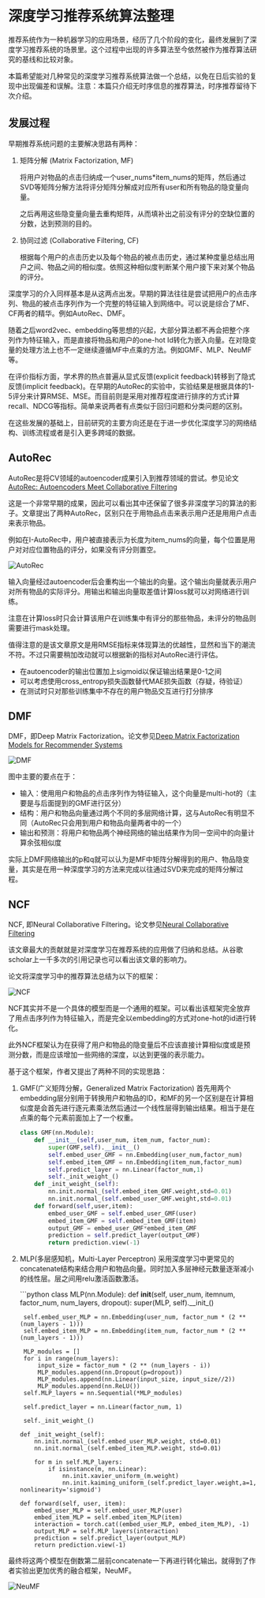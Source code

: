 # 深度学习推荐系统算法整理

推荐系统作为一种机器学习的应用场景，经历了几个阶段的变化，最终发展到了深度学习推荐系统的场景里。这个过程中出现的许多算法至今依然被作为推荐算法研究的基线和比较对象。

本篇希望能对几种常见的深度学习推荐系统算法做一个总结，以免在日后实验的复现中出现偏差和误解。注意：本篇只介绍无时序信息的推荐算法，时序推荐留待下次介绍。

## 发展过程

早期推荐系统问题的主要解决思路有两种：

1. 矩阵分解 \(Matrix Factorization, MF\)

   将用户对物品的点击归纳成一个user\_nums\*item\_nums的矩阵，然后通过SVD等矩阵分解方法将评分矩阵分解成对应所有user和所有物品的隐变量向量。

   之后再用这些隐变量向量去重构矩阵，从而填补出之前没有评分的空缺位置的分数，达到预测的目的。

2. 协同过滤 \(Collaborative Filtering, CF\)

   根据每个用户的点击历史以及每个物品的被点击历史，通过某种度量总结出用户之间、物品之间的相似度。依照这种相似度判断某个用户接下来对某个物品的评分。

深度学习的介入同样基本是从这两点出发。早期的算法往往是尝试把用户的点击序列、物品的被点击序列作为一个完整的特征输入到网络中。可以说是综合了MF、CF两者的精华。例如AutoRec、DMF。

随着之后word2vec、embedding等思想的兴起，大部分算法都不再会把整个序列作为特征输入，而是直接将物品和用户的one-hot Id转化为嵌入向量。在对隐变量的处理方法上也不一定继续遵循MF中点乘的方法。例如GMF、MLP、NeuMF等。

在评价指标方面，学术界的热点普遍从显式反馈\(explicit feedback\)转移到了隐式反馈\(implicit feedback\)。在早期的AutoRec的实验中，实验结果是根据具体的1-5评分来计算RMSE、MSE。而目前则是采用对推荐程度进行排序的方式计算recall、NDCG等指标。简单来说两者有点类似于回归问题和分类问题的区别。

在这些发展的基础上，目前研究的主要方向还是在于进一步优化深度学习的网络结构、训练流程或者是引入更多跨域的数据。

## AutoRec

AutoRec是将CV领域的autoencoder成果引入到推荐领域的尝试。参见论文[AutoRec: Autoencoders Meet Collaborative Filtering](http://users.cecs.anu.edu.au/~u5098633/papers/www15.pdf)

这是一个非常早期的成果，因此可以看出其中还保留了很多非深度学习的算法的影子。文章提出了两种AutoRec，区别只在于用物品点击来表示用户还是用用户点击来表示物品。

例如在I-AutoRec中，用户被直接表示为长度为item\_nums的向量，每个位置是用户对对应位置物品的评分，如果没有评分则置空。

![AutoRec](../.gitbook/assets/AutoRec.png)

输入向量经过autoencoder后会重构出一个输出的向量。这个输出向量就表示用户对所有物品的实际评分。用输出和输出向量取差值计算loss就可以对网络进行训练。

注意在计算loss时只会计算该用户在训练集中有评分的那些物品，未评分的物品则需要进行mask处理。

值得注意的是该文章原文是用RMSE指标来体现算法的优越性，显然和当下的潮流不符。不过只需要稍加改动就可以根据新的指标对AutoRec进行评估。

* 在autoencoder的输出位置加上sigmoid以保证输出结果是0-1之间
* 可以考虑使用cross\_entropy损失函数替代MAE损失函数（存疑，待验证）
* 在测试时只对那些训练集中不存在的用户物品交互进行打分排序

## DMF

DMF，即Deep Matrix Factorization。论文参见[Deep Matrix Factorization Models for Recommender Systems](https://www.ijcai.org/Proceedings/2017/0447.pdf)

![DMF](../.gitbook/assets/DMF.png)

图中主要的要点在于：

* 输入：使用用户和物品的点击序列作为特征输入，这个向量是multi-hot的（主要是与后面提到的GMF进行区分）
* 结构：用户和物品向量通过两个不同的多层网络计算，这与AutoRec有明显不同（AutoRec只会用到用户和物品向量两者中的一个）
* 输出和预测：将用户和物品两个神经网络的输出结果作为同一空间中的向量计算余弦相似度

实际上DMF网络输出的p和q就可以认为是MF中矩阵分解得到的用户、物品隐变量，其实是在用一种深度学习的方法来完成以往通过SVD来完成的矩阵分解过程。

## NCF

NCF, 即Neural Collaborative Filtering。论文参见[Neural Collaborative Filtering](https://dl.acm.org/doi/pdf/10.1145/3038912.3052569)

该文章最大的贡献就是对深度学习在推荐系统的应用做了归纳和总结。从谷歌scholar上一千多次的引用记录也可以看出该文章的影响力。

论文将深度学习中的推荐算法总结为以下的框架：

![NCF](../.gitbook/assets/NCF.png)

NCF其实并不是一个具体的模型而是一个通用的框架。可以看出该框架完全放弃了用点击序列作为特征输入，而是完全以embedding的方式对one-hot的id进行转化。

此外NCF框架认为在获得了用户和物品的隐变量后不应该直接计算相似度或是预测分数，而是应该增加一些网络的深度，以达到更强的表示能力。

基于这个框架，作者又提出了两种不同的实现思路：

1. GMF\(广义矩阵分解，Generalized Matrix Factorization\) 首先用两个embedding层分别用于转换用户和物品的ID，和MF的另一个区别是在计算相似度是会首先进行逐元素乘法然后通过一个线性层得到输出结果。相当于是在点乘的每个元素前面加上了一个权重。

   ```python
   class GMF(nn.Module):
       def __init__(self,user_num, item_num, factor_num):
           super(GMF,self).__init__()
           self.embed_user_GMF = nn.Embedding(user_num,factor_num)
           self.embed_item_GMF = nn.Embedding(item_num,factor_num)
           self.predict_layer = nn.Linear(factor_num,1)
           self._init_weight_()
       def _init_weight_(self):
           nn.init.normal_(self.embed_item_GMF.weight,std=0.01)
           nn.init.normal_(self.embed_user_GMF.weight,std=0.01)
       def forward(self,user,item):
           embed_user_GMF = self.embed_user_GMF(user)
           embed_item_GMF = self.embed_item_GMF(item)
           output_GMF = embed_user_GMF*embed_item_GMF
           prediction = self.predict_layer(output_GMF)
           return prediction.view(-1)
   ```

2. MLP\(多层感知机，Multi-Layer Perceptron\) 采用深度学习中更常见的concatenate结构来结合用户和物品向量。同时加入多层神经元数量逐渐减小的线性层。层之间用relu激活函数激活。

   \`\`\`python class MLP\(nn.Module\): def **init**\(self, user_num, itemnum, factor\_num, num\_layers, dropout\): super\(MLP, self\).\_\_init_\(\)

   ```text
    self.embed_user_MLP = nn.Embedding(user_num, factor_num * (2 ** (num_layers - 1)))
    self.embed_item_MLP = nn.Embedding(item_num, factor_num * (2 ** (num_layers - 1)))

    MLP_modules = []
    for i in range(num_layers):
        input_size = factor_num * (2 ** (num_layers - i))
        MLP_modules.append(nn.Dropout(p=dropout))
        MLP_modules.append(nn.Linear(input_size, input_size//2))
        MLP_modules.append(nn.ReLU())
    self.MLP_layers = nn.Sequential(*MLP_modules)

    self.predict_layer = nn.Linear(factor_num, 1)

    self._init_weight_()

   def _init_weight_(self):
       nn.init.normal_(self.embed_user_MLP.weight, std=0.01)
       nn.init.normal_(self.embed_item_MLP.weight, std=0.01)

       for m in self.MLP_layers:
           if isinstance(m, nn.Linear):
               nn.init.xavier_uniform_(m.weight)
               nn.init.kaiming_uniform_(self.predict_layer.weight,a=1, nonlinearity='sigmoid')

   def forward(self, user, item):
       embed_user_MLP = self.embed_user_MLP(user)
       embed_item_MLP = self.embed_item_MLP(item)
       interaction = torch.cat((embed_user_MLP, embed_item_MLP), -1)
       output_MLP = self.MLP_layers(interaction)
       prediction = self.predict_layer(output_MLP)
       return prediction.view(-1)
   ```

最终将这两个模型在倒数第二层前concatenate一下再进行转化输出。就得到了作者实验出更加优秀的融合框架，NeuMF。

![NeuMF](../.gitbook/assets/NeuMF.png)

